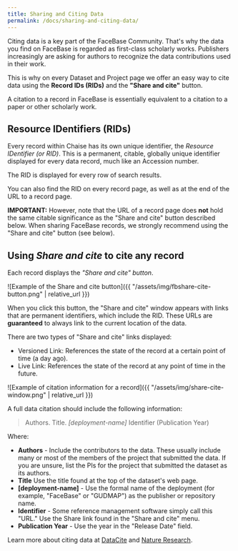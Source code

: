 ```yaml
---
title: Sharing and Citing Data
permalink: /docs/sharing-and-citing-data/
---
```


Citing data is a key part of the FaceBase Community. That's why the data you find on FaceBase is regarded as first-class scholarly works. Publishers increasingly are asking for authors to recognize the data contributions used in their work.

This is why on every Dataset and Project page we offer an easy way to cite data using the **Record IDs (RIDs)** and the **"Share and cite"** button.

A citation to a record in FaceBase is essentially equivalent to a citation to a paper or other scholarly work.

## Resource IDentifiers (RIDs)

Every record within Chaise has its own unique identifier, the *Resource IDentifier (or RID)*. This is a permanent, citable, globally unique identifier displayed for every data record, much like an Accession number.

The RID is displayed for every row of search results.

You can also find the RID on every record page, as well as at the end of the URL to a record page.

**IMPORTANT:** However, note that the URL of a record page does **not** hold the same citable significance as the "Share and cite" button described below. When sharing FaceBase records, we strongly recommend using the "Share and cite" button (see below).

## Using *Share and cite* to cite any record

Each record displays the *"Share and cite" button*.

![Example of the Share and cite button]({{ "/assets/img/fbshare-cite-button.png" | relative_url }})

When you click this button, the "Share and cite" window appears with links that are permanent identifiers, which include the RID. These URLs are **guaranteed** to always link to the current location of the data.

There are two types of "Share and cite" links displayed:

* Versioned Link: References the state of the record at a certain point of time (a day ago).
* Live Link: References the state of the record at any point of time in the future.

![Example of citation information for a record]({{ "/assets/img/share-cite-window.png" | relative_url }})

A full data citation should include the following information:

> Authors. Title. <em>[deployment-name]</em> Identifier (Publication Year)

Where:

* **Authors** - Include the contributors to the data. These usually include many or most of the members of the project that submitted the data. If you are unsure, list the PIs for the project that submitted the dataset as its authors.
* **Title** Use the title found at the top of the dataset's web page.
* **[deployment-name]** - Use the formal name of the deployment (for example, "FaceBase" or "GUDMAP") as the publisher or repository name.
* **Identifier** - Some reference management software simply call this "URL." Use the Share link found in the "Share and cite" menu.
* **Publication Year** - Use the year in the "Release Date" field.

Learn more about citing data at [DataCite](https://datacite.org/cite-your-data.html) and [Nature Research](https://www.nature.com/documents/nr-data-availability-statements-data-citations.pdf).
